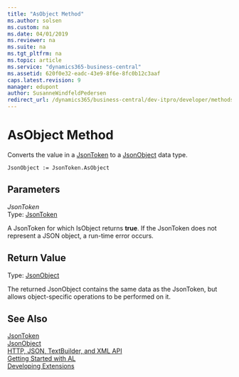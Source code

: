 ```yaml
---
title: "AsObject Method"
ms.author: solsen
ms.custom: na
ms.date: 04/01/2019
ms.reviewer: na
ms.suite: na
ms.tgt_pltfrm: na
ms.topic: article
ms.service: "dynamics365-business-central"
ms.assetid: 620f0e32-eadc-43e9-8f6e-8fc0b12c3aaf
caps.latest.revision: 9
manager: edupont
author: SusanneWindfeldPedersen
redirect_url: /dynamics365/business-central/dev-itpro/developer/methods-auto/library
---
```

<!--This topic is deprected, see redirection URL-->

 

# AsObject Method

Converts the value in a [JsonToken](jsontoken-class.md) to a [JsonObject](jsonobject-class.md) data type.

```
JsonObject := JsonToken.AsObject
```

## Parameters
*JsonToken*  
Type: [JsonToken](jsontoken-class.md)

A JsonToken for which IsObject returns **true**. If the JsonToken does not represent a JSON object, a run-time error occurs.

## Return Value
Type: [JsonObject](jsonobject-class.md)

The returned JsonObject contains the same data as the JsonToken, but allows object-specific operations to be performed on it.

## See Also
[JsonToken](jsontoken-class.md)  
[JsonObject](jsonobject-class.md)  
[HTTP, JSON, TextBuilder, and XML API](../devenv-restapi-overview.md)  
[Getting Started with AL](../devenv-get-started.md)  
[Developing Extensions](../devenv-dev-overview.md)
